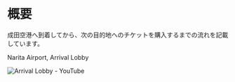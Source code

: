 # 概要

成田空港へ到着してから、次の目的地へのチケットを購入するまでの流れを記載しています。

Narita Airport, Arrival Lobby

![Arrival Lobby - YouTube](https://youtu.be/b7DJ2pLqav4)
